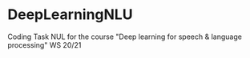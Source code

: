 # DeepLearningNLU
Coding Task NUL for the course "Deep learning for speech &amp; language processing" WS 20/21
